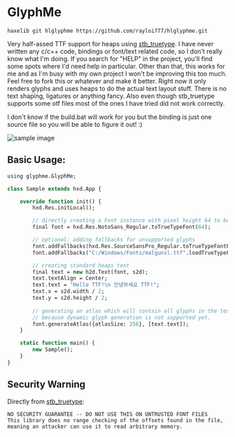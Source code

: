 # GlyphMe

```
haxelib git hlglyphme https://github.com/rayloi777/hlglyphme.git
```

Very half-assed TTF support for heaps using [stb_truetype](https://github.com/nothings/stb).
I have never written any c/c++ code, bindings or font/text related code, so I don't really know what I'm doing.
If you search for "HELP" in the project, you'll find some spots where I'd need help in particular.
Other than that, this works for me and as I'm busy with my own project I won't be improving this too much.
Feel free to fork this or whatever and make it better. Right now it only renders glyphs and uses heaps to do the 
actual text layout stuff. There is no text shaping, ligatures or anything fancy. 
Also even though stb_truetype supports some otf files most of the ones I have tried did not work correctly.

I don't know if the build.bat will work for you but the binding is just one source file so you will be able to figure it out! :)

![sample image](https://imgur.com/BEgvVP3.png)
## Basic Usage:

```haxe
using glyphme.GlyphMe;

class Sample extends hxd.App {

	override function init() {
		hxd.Res.initLocal();

		// directly creating a Font instance with pixel height 64 to be used in standard heaps components
		final font = hxd.Res.NotoSans_Regular.toTrueTypeFont(64);

		// optional: adding fallbacks for unsupported glyphs 
		font.addFallbacks(hxd.Res.SourceSansPro_Regular.toTrueTypeFontFile().getInfos());
		font.addFallbacks("C:/Windows/Fonts/malgunsl.ttf".loadTrueTypeFontFile().getInfos()); // standard windows korean font

		// creating standard heaps text
		final text = new h2d.Text(font, s2d);
		text.textAlign = Center;
		text.text = "Hello TTF!\n 안녕하세요 TTF!";
		text.x = s2d.width / 2;
		text.y = s2d.height / 2;
        
		// generating an atlas which will contain all glyphs in the text 
		// because dynamic glyph generation is not supported yet. 
		font.generateAtlas({atlasSize: 256}, [text.text]);
	}

	static function main() {
		new Sample();
	}
}
```

## Security Warning 

Directly from [stb_truetype](https://github.com/nothings/stb/blob/af1a5bc352164740c1cc1354942b1c6b72eacb8a/stb_truetype.h#L6):
```
NO SECURITY GUARANTEE -- DO NOT USE THIS ON UNTRUSTED FONT FILES
This library does no range checking of the offsets found in the file,
meaning an attacker can use it to read arbitrary memory.
```